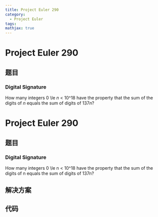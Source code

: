 ```yaml
---
title: Project Euler 290
category:
  - Project Euler
tags:
mathjax: true
---
```

<escape><!-- more --></escape>
    
# Project Euler 290
## 题目
### Digital Signature



How many integers 0 \le <var>n</var> < 10^18 have the property that the sum of the digits of <var>n</var> equals the sum of digits of 137<var>n</var>?



# Project Euler 290
## 题目
### Digital Signature

How many integers 0 \le n < 10^18 have the property that the sum of the digits of n equals the sum of digits of 137n?


## 解决方案


## 代码


